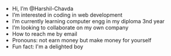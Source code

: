 -  Hi, I’m @Harshil-Chavda
-  I’m interested in coding in web development
-  I’m currently learning computer engg in my diploma 3nd year
-  I’m looking to collaborate on my own company
-  How to reach me by email
-  Pronouns: not earn money but make money for yourself
-  Fun fact: I'm a delighted boy

<!---
Harshil-Chavda/Harshil-Chavda is a ✨ special ✨ repository because its `README.md` (this file) appears on your GitHub profile.
You can click the Preview link to take a look at your changes.
--->
